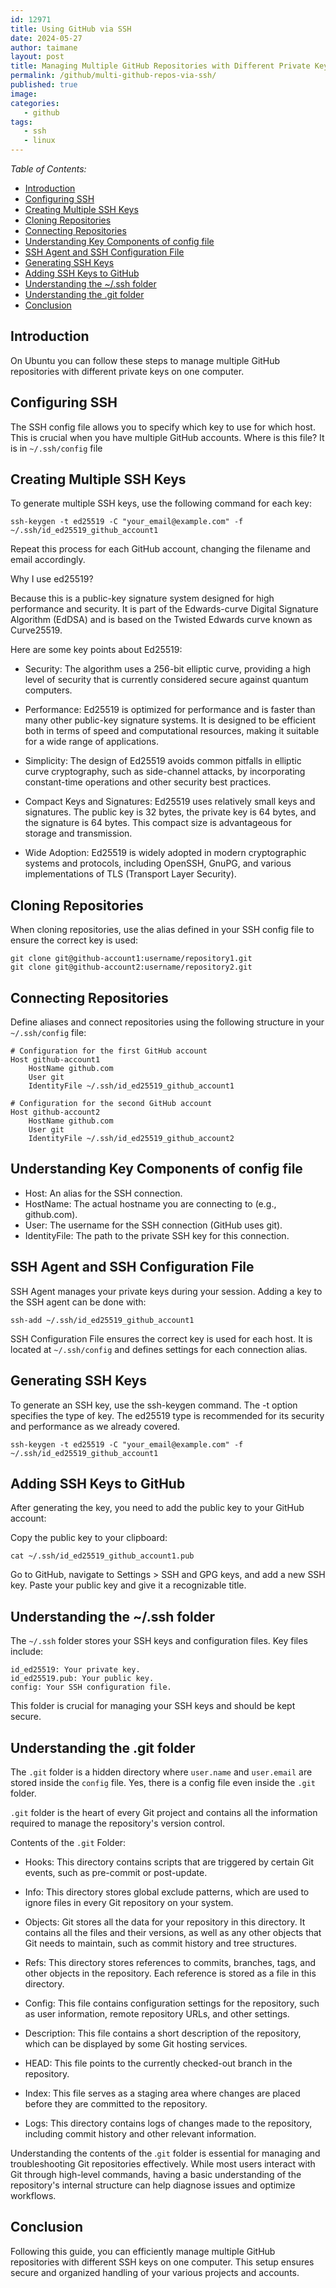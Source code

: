 ```yaml
---
id: 12971
title: Using GitHub via SSH
date: 2024-05-27
author: taimane
layout: post
title: Managing Multiple GitHub Repositories with Different Private Keys on One Computer (Linux based)
permalink: /github/multi-github-repos-via-ssh/
published: true
image: 
categories:
   - github
tags:
   - ssh
   - linux
---
```


_Table of Contents:_
- [Introduction](#introduction)
- [Configuring SSH](#configuring-ssh)
- [Creating Multiple SSH Keys](#creating-multiple-ssh-keys)
- [Cloning Repositories](#cloning-repositories)
- [Connecting Repositories](#connecting-repositories)
- [Understanding Key Components of config file](#understanding-key-components-of-config-file)
- [SSH Agent and SSH Configuration File](#ssh-agent-and-ssh-configuration-file)
- [Generating SSH Keys](#generating-ssh-keys)
- [Adding SSH Keys to GitHub](#adding-ssh-keys-to-github)
- [Understanding the ~/.ssh folder](#understanding-the-ssh-folder)
- [Understanding the .git folder](#understanding-the-git-folder)
- [Conclusion](#conclusion)



## Introduction

On Ubuntu you can follow these steps to manage multiple GitHub repositories with different private keys on one computer.


## Configuring SSH

The SSH config file allows you to specify which key to use for which host. This is crucial when you have multiple GitHub accounts. Where is this file? It is in `~/.ssh/config` file

## Creating Multiple SSH Keys

To generate multiple SSH keys, use the following command for each key:

    ssh-keygen -t ed25519 -C "your_email@example.com" -f ~/.ssh/id_ed25519_github_account1

Repeat this process for each GitHub account, changing the filename and email accordingly.

Why I use ed25519?

Because this is a public-key signature system designed for high performance and security. It is part of the Edwards-curve Digital Signature Algorithm (EdDSA) and is based on the Twisted Edwards curve known as Curve25519. 

Here are some key points about Ed25519:

* Security: The algorithm uses a 256-bit elliptic curve, providing a high level of security that is currently considered secure against quantum computers.

* Performance: Ed25519 is optimized for performance and is faster than many other public-key signature systems. It is designed to be efficient both in terms of speed and computational resources, making it suitable for a wide range of applications.

* Simplicity: The design of Ed25519 avoids common pitfalls in elliptic curve cryptography, such as side-channel attacks, by incorporating constant-time operations and other security best practices.

* Compact Keys and Signatures: Ed25519 uses relatively small keys and signatures. The public key is 32 bytes, the private key is 64 bytes, and the signature is 64 bytes. This compact size is advantageous for storage and transmission.

* Wide Adoption: Ed25519 is widely adopted in modern cryptographic systems and protocols, including OpenSSH, GnuPG, and various implementations of TLS (Transport Layer Security).

## Cloning Repositories

When cloning repositories, use the alias defined in your SSH config file to ensure the correct key is used:


    git clone git@github-account1:username/repository1.git
    git clone git@github-account2:username/repository2.git

## Connecting Repositories

Define aliases and connect repositories using the following structure in your `~/.ssh/config` file:


    # Configuration for the first GitHub account
    Host github-account1
        HostName github.com
        User git
        IdentityFile ~/.ssh/id_ed25519_github_account1

    # Configuration for the second GitHub account
    Host github-account2
        HostName github.com
        User git
        IdentityFile ~/.ssh/id_ed25519_github_account2


## Understanding Key Components of config file

* Host: An alias for the SSH connection.
* HostName: The actual hostname you are connecting to (e.g., github.com).
* User: The username for the SSH connection (GitHub uses git).
* IdentityFile: The path to the private SSH key for this connection.

## SSH Agent and SSH Configuration File

SSH Agent manages your private keys during your session. Adding a key to the SSH agent can be done with:

    ssh-add ~/.ssh/id_ed25519_github_account1

SSH Configuration File ensures the correct key is used for each host. It is located at `~/.ssh/config` and defines settings for each connection alias.

## Generating SSH Keys

To generate an SSH key, use the ssh-keygen command. The -t option specifies the type of key. The ed25519 type is recommended for its security and performance as we already covered.


    ssh-keygen -t ed25519 -C "your_email@example.com" -f ~/.ssh/id_ed25519_github_account1

## Adding SSH Keys to GitHub

After generating the key, you need to add the public key to your GitHub account:

Copy the public key to your clipboard:

    

    cat ~/.ssh/id_ed25519_github_account1.pub

Go to GitHub, navigate to Settings > SSH and GPG keys, and add a new SSH key. Paste your public key and give it a recognizable title.

## Understanding the ~/.ssh folder

The `~/.ssh` folder stores your SSH keys and configuration files. Key files include:

    id_ed25519: Your private key.
    id_ed25519.pub: Your public key.
    config: Your SSH configuration file.

This folder is crucial for managing your SSH keys and should be kept secure.

## Understanding the .git folder

The `.git` folder is a hidden directory where `user.name` and `user.email` are stored inside the `config` file. Yes, there is a config file even inside the `.git` folder.

`.git` folder is the heart of every Git project and contains all the information required to manage the repository's version control.

Contents of the `.git` Folder:

* Hooks: This directory contains scripts that are triggered by certain Git events, such as pre-commit or post-update.

* Info: This directory stores global exclude patterns, which are used to ignore files in every Git repository on your system.

* Objects: Git stores all the data for your repository in this directory. It contains all the files and their versions, as well as any other objects that Git needs to maintain, such as commit history and tree structures.

* Refs: This directory stores references to commits, branches, tags, and other objects in the repository. Each reference is stored as a file in this directory.

* Config: This file contains configuration settings for the repository, such as user information, remote repository URLs, and other settings.

* Description: This file contains a short description of the repository, which can be displayed by some Git hosting services.

* HEAD: This file points to the currently checked-out branch in the repository.

* Index: This file serves as a staging area where changes are placed before they are committed to the repository.

* Logs: This directory contains logs of changes made to the repository, including commit history and other relevant information.

Understanding the contents of the .`git` folder is essential for managing and troubleshooting Git repositories effectively. While most users interact with Git through high-level commands, having a basic understanding of the repository's internal structure can help diagnose issues and optimize workflows.

## Conclusion

Following this guide, you can efficiently manage multiple GitHub repositories with different SSH keys on one computer. This setup ensures secure and organized handling of your various projects and accounts.
